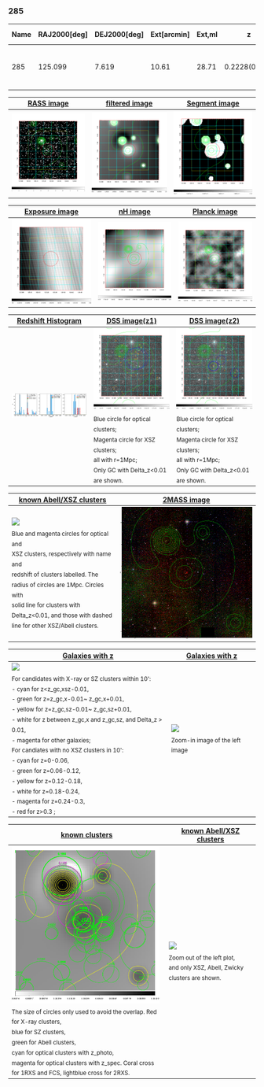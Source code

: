 <div STYLE="page-break-after: always;"></div>

### 285

|Name|RAJ2000[deg]|DEJ2000[deg] |Ext[arcmin]| Ext,ml | z | z_src| C|GC(XSZ,Delta_z<0.01)| GC(OPT,Delta_z<0.01)|GC| R_sig[arcmin] | R500[arcmin] | R500[Mpc]| CRsig[c/s] | CR500[c/s] |L500[1E44 erg/s]|F500[1E-12 erg/s/cm^2]| M500[1E14 Msun]|Tx[keV]|Cnt_sig|Beta|Rc[arcmin]|Comment|Alias|
|---|---|---|---|---|---|------|---|--------|---------|----------|---|---|---|---|---|---|---|---|---|---|---|---|---|---|
|285| 125.099| 7.619| 10.61| 28.71| 0.2228(0.005)| z2, z_opt| S| -| RM, W| A, C, F20, N, W| 9.775| 4.607| 0.991| 0.086(0.043)| 0.079(0.040)| 2.338(1.042)| 1.597(0.712)| 3.46(0.74)| 4.95(0.68)| 42.4| 0.753(-0.167+0.168)| 5.581(-1.799+1.754)| -| t459|

|[RASS image](../image/285/285_img.pdf)|[filtered image](../image/285/285_fil.pdf)|[Segment image](../image/285/285_seg.pdf)|
|-------------------|--------------------|-------------------|
| <img src="../image/285/285_img.png" width="300">  | <img src="../image/285/285_fil.png" width="300">   | <img src="../image/285/285_seg.png" width="300">  |

|[Exposure image](../image/285/285_mex.pdf)| [nH image](../image/285/285_nh.pdf)| [Planck image](../image/285/285_p.pdf)|
|-------------------|--------------------|-------------------|
|<img src="../image/285/285_mex.png" width="300">   | <img src="../image/285/285_nh.png" width="300">    | <img src="../image/285/285_p.png" width="300"> |

|[Redshift Histogram](../image/285/285_zg.pdf) | [DSS image(z1)](../image/285/285_dss_z1.pdf)      |  [DSS image(z2)](../image/285/285_dss_z2.pdf)    |
|-------------------|--------------------|-------------------|
|<img src="../image/285/285_zg.png" width="300"> |<img src="../image/285/285_dss_z1.png" width="300"> <sub><br>Blue circle for optical clusters; <br>Magenta circle for XSZ clusters; <br>all with r=1Mpc; <br>Only GC with Delta_z<0.01 are shown. </sub>| <img src="../image/285/285_dss_z2.png" width="300"><sub><br>Blue circle for optical clusters; <br>Magenta circle for XSZ clusters; <br>all with r=1Mpc; <br>Only GC with Delta_z<0.01 are shown. </sub> |

|[known Abell/XSZ clusters](../image/285/285_m.pdf) | [2MASS image](../image/285/285_2mass.pdf)      |
|-------------------|-------------------|
|<img src=../image/285/285_m.png width="300"> <br><sub>Blue and magenta circles for optical and <br>XSZ clusters, respectively with name and <br>redshift of clusters labelled. The <br>radius of circles are 1Mpc. Circles with <br>solid line for clusters with <br>Delta_z<0.01, and those with dashed <br>line for other XSZ/Abell clusters.        </sub>|<img src="../image/285/285_2mass.png" width="300">  |

|[Galaxies with z](../image/285/285_opt_ned.pdf) |[Galaxies with z](../image/285/285_opt_ned_zoom.pdf) |
|-------------------|-------------------|
| <img src=../image/285/285_opt_ned.png width="300"> <br><sub> For candidates with X-ray or SZ clusters within 10': <br> - cyan for z<z_gc,xsz-0.01, <br> - green for z=z_gc,x-0.01~ z_gc,x+0.01, <br> - yellow for z=z_gc,sz-0.01~ z_gc,sz+0.01, <br> - white for z between z_gc,x and z_gc,sz, and Delta_z > 0.01, <br> - magenta for other galaxies; <br>For candiates with no XSZ clusters in 10': <br> - cyan for z=0-0.06, <br> - green for z=0.06-0.12, <br> - yellow for z=0.12-0.18, <br> - white for z=0.18-0.24, <br> - magenta for z=0.24-0.3, <br> - red for z>0.3 ;  </sub>|<img src=../image/285/285_opt_ned_zoom.png width="300">  <br><sub> Zoom-in image of the left image</sub>|

|[known clusters](../image/285/285_gc.pdf) |[known Abell/XSZ clusters](../image/285/285_gc_large.pdf) |
|-------------------|-------------------|
| <img src=../image/285/285_gc.png width="300"> <br><sub> The size of circles only used to avoid the overlap. Red for X-ray clusters, <br> blue for SZ clusters, <br> green for Abell clusters, <br> cyan for optical clusters with z_photo, <br> magenta for optical clusters with z_spec. Coral cross for 1RXS and FCS, lightblue cross for 2RXS. </sub>|<img src=../image/285/285_gc_large.png width="300"> <br><sub> Zoom out of the left plot, <br> and only XSZ, Abell, Zwicky clusters are shown. </sub> |



